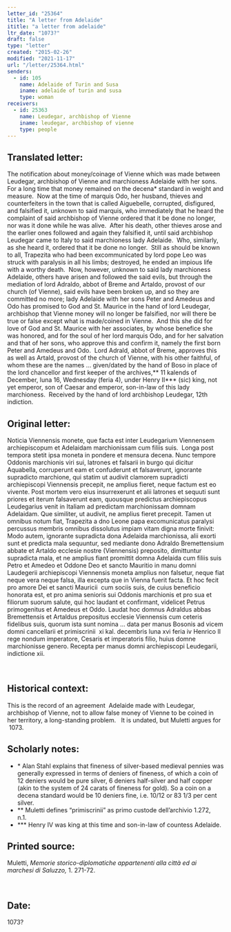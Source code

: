```yaml
---
letter_id: "25364"
title: "A letter from Adelaide"
ititle: "a letter from adelaide"
ltr_date: "1073?"
draft: false
type: "letter"
created: "2015-02-26"
modified: "2021-11-17"
url: "/letter/25364.html"
senders:
  - id: 105
    name: Adelaide of Turin and Susa
    iname: adelaide of turin and susa
    type: woman
receivers:
  - id: 25363
    name: Leudegar, archbishop of Vienne
    iname: leudegar, archbishop of vienne
    type: people
---
```

<h2> Translated letter:</h2><p>The notification about money/coinage of Vienne which was made between Leudegar, archbishop of Vienne and marchioness Adelaide with her sons.&nbsp; For a long time that money remained on the decena* standard in weight and measure.&nbsp; Now at the time of marquis Odo, her husband, thieves and counterfeiters in the town that is called Aiguebelle, corrupted, disfigured, and falsified it, unknown to said marquis, who immediately that he heard the complaint of said archbishop of Vienne ordered that it be done no longer, nor was it done while he was alive.&nbsp; After his death, other thieves arose and the earlier ones followed and again they falsified it, until said archbishop Leudegar came to Italy to said marchioness lady Adelaide.&nbsp; Who, similarly, as she heard it, ordered that it be done no longer.&nbsp; Still as should be known to all, Trapezita who had been excommunicated by lord pope Leo was struck with paralysis in all his limbs; destroyed, he ended an impious life with a worthy death.&nbsp; Now, however, unknown to said lady marchioness Adelaide, others have arisen and followed the said evils, but through the mediation of lord Adraldo, abbot of Breme and Artaldo, provost of our church (of Vienne), said evils have been broken up, and so they are committed no more; lady Adelaide with her sons Peter and Amedeus and Odo has promised to God and St. Maurice in the hand of lord Leudegar, archbishop that Vienne money will no longer be falsified, nor will there be true or false except what is made/coined in Vienne.&nbsp; And this she did for love of God and St. Maurice with her associates, by whose benefice she was honored, and for the soul of her lord marquis Odo, and for her salvation and that of her sons, who approve this and confirm it, namely the first born Peter and Amedeus and Odo.&nbsp; Lord Adrald, abbot of Breme, approves this as well as Artald, provost of the church of Vienne, with his other faithful, of whom these are the names … given/dated by the hand of Boso in place of the lord chancellor and first keeper of the archives,** 11 kalends of December, luna 16, Wednesday (feria 4), under Henry II*** (sic) king, not yet emperor, son of Caesar and emperor, son-in-law of this lady marchioness.&nbsp; Received by the hand of lord archbishop Leudegar, 12th indiction.</p><h2 class="mt-4"> Original letter:</h2><p>Noticia Viennensis monete, que facta est inter Leudegarium Viennensem archiepiscopum et Adelaidam marchionissam cum filiis suis.&nbsp; Longa post tempora stetit ipsa moneta in pondere et mensura decena. Nunc tempore Oddonis marchionis viri sui, latrones et falsarii in burgo qui dicitur Aquabella, corruperunt eam et confuderunt et falsaverunt, ignorante supradicto marchione, qui statim ut audivit clamorem supradicti archiepiscopi Viennensis precepit, ne amplius fieret, neque factum est eo vivente. Post mortem vero eius insurrexerunt et alii latrones et sequuti sunt priores et iterum falsaverunt eam, quousque predictus archiepiscopus Leudegarius venit in Italiam ad predictam marchionissam domnam Adelaidam. Que similiter, ut audivit, ne amplius fieret precepit. Tamen ut omnibus notum fiat, Trapezita a dno Leone papa excomunicatus paralysi percussus membris omnibus dissolutus impiam vitam digna morte finivit: Modo autem, ignorante supradicta dona Adelaida marchionissa, alii exorti sunt et predicta mala sequuntur, sed mediante dono Adraldo Bremettensium abbate et Artaldo ecclesie nostre (Viennensis) preposito, dimittuntur supradicta mala, et ne amplius fiant promittit domna Adelaida cum filiis suis Petro et Amedeo et Oddone Deo et sancto Mauritio in manu domni Laudegerii archiepiscopi Viennensis moneta am­plius non falsetur, neque fiat neque vera neque falsa, illa ex­cepta que in Vienna fuerit facta. Et hoc fecit pro amore Dei et sancti Mauricii &nbsp;cum sociis suis, de cuius beneficio honorata est, et pro anima senioris sui Oddonis marchionis et pro sua et filiorum suorum salute, qui hoc laudant et confirmant, vide­licet Petrus primogenitus et Amedeus et Oddo. Laudat hoc domnus Adraldus abbas Bremettensis et Artaldus prepositus ecclesie Viennensis cum ceteris fidelibus suis, quorum ista sunt nomina … data per manus Bosonis ad vicem domni cancellarii et primiscrinii&nbsp; xi kal. decembris luna xvi feria iv Henrico II rege nondum imperatore, Cesaris et imperatoris filio, huius domne marchionisse genero. Recepta per manus domni archiepiscopi Leudegarii, indictione xii.</p><p>&nbsp;</p><h2 class="mt-4"> Historical context:</h2><p>This is the record of an agreement &nbsp;Adelaide made with Leudegar, archbishop of Vienne, not to allow false money of Vienne to be coined in her territory, a long-standing problem. &nbsp; It is undated, but Muletti argues for &nbsp;1073.</p><h2 class="mt-4"> Scholarly notes:</h2><ul><li>* Alan Stahl explains that fineness of silver-based medieval pennies was generally expressed in terms of deniers of fineness, of which a coin of 12 deniers would be pure silver, 6 deniers half-silver and half copper (akin to the system of 24 carats of fineness for gold). So a coin on a decena standard would be 10 deniers fine, i.e. 10/12 or 83 1/3 per cent silver.&nbsp;&nbsp;&nbsp;</li><li>** Muletti defines “primiscrinii” as primo custode dell’archivio 1.272, n.1.&nbsp;&nbsp;</li><li>*** Henry IV was king at this time and son-in-law of countess Adelaide.</li></ul><h2 class="mt-4"> Printed source:</h2><p>Muletti,&nbsp;<i>Memorie storico-diplomatiche appartenenti alla città ed ai marchesi di Saluzzo</i><i>,</i> 1. 271-72.</p><p>&nbsp;</p><h2 class="mt-4"> Date:</h2>1073?